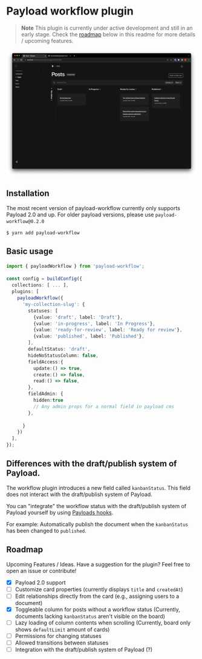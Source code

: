 # Payload workflow plugin

> **Note**
> This plugin is currently under active development and still in an early stage.
> Check the [roadmap](#roadmap) below in this readme for more details / upcoming features.

<picture>
  <source media="(prefers-color-scheme: dark)" src="./preview-dark.png" />
  <source media="(prefers-color-scheme: light)" src="./preview-light.png" />
  <img alt="Shows an image illustrating the payload-workflow plugin" src="./preview-dark.png">
</picture>

## Installation

The most recent version of payload-workflow currently only supports Payload 2.0 and up.
For older payload versions, please use `payload-workflow@0.2.0`

```shell
$ yarn add payload-workflow
```

## Basic usage

```typescript
import { payloadWorkflow } from 'payload-workflow';

const config = buildConfig({
  collections: [ ... ],
  plugins: [
    payloadWorkflow({
      'my-collection-slug': {
        statuses: [
          {value: 'draft', label: 'Draft'},
          {value: 'in-progress', label: 'In Progress'},
          {value: 'ready-for-review', label: 'Ready for review'},
          {value: 'published', label: 'Published'},
        ],
        defaultStatus: 'draft',
        hideNoStatusColumn: false,
        fieldAccess:{
          update:() => true,
          create:() => false,
          read:() => false,
        },
        fieldAdmin: {
          hidden:true
          // Any admin props for a normal field in payload cms
        },

      }
    })
  ],
});
```

## Differences with the draft/publish system of Payload.

The workflow plugin introduces a new field called `kanbanStatus`. This field does not interact with the draft/publish
system of Payload.

You can "integrate" the workflow status with the draft/publish system of Payload yourself by
using [Payloads hooks](https://payloadcms.com/docs/hooks/overview).

For example: Automatically publish the document when the `kanbanStatus` has been changed to `published`.

<h2 id="roadmap">Roadmap</h2>
Upcoming Features / Ideas. Have a suggestion for the plugin? Feel free to open an issue or contribute!

- [x] Payload 2.0 support
- [ ] Customize card properties (currently displays `title` and `createdAt`)
- [ ] Edit relationships directly from the card (e.g., assigning users to a document)
- [x] Toggleable column for posts without a workflow status (Currently, documents lacking `kanbanStatus` aren't
      visible on the board)
- [ ] Lazy loading of column contents when scrolling (Currently, board only shows `defaultLimit` amount of cards)
- [ ] Permissions for changing statuses
- [ ] Allowed transitions between statuses
- [ ] Integration with the draft/publish system of Payload (?)
